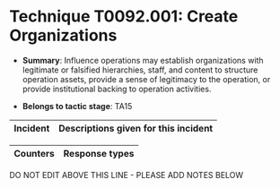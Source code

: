 # Technique T0092.001: Create Organizations

* **Summary**: Influence operations may establish organizations with legitimate or falsified hierarchies, staff, and content to structure operation assets, provide a sense of legitimacy to the operation, or provide institutional backing to operation activities.

* **Belongs to tactic stage**: TA15


| Incident | Descriptions given for this incident |
| -------- | -------------------- |



| Counters | Response types |
| -------- | -------------- |


DO NOT EDIT ABOVE THIS LINE - PLEASE ADD NOTES BELOW
